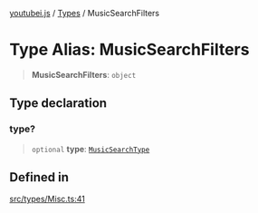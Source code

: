 [youtubei.js](../../../README.md) / [Types](../README.md) / MusicSearchFilters

# Type Alias: MusicSearchFilters

> **MusicSearchFilters**: `object`

## Type declaration

### type?

> `optional` **type**: [`MusicSearchType`](MusicSearchType.md)

## Defined in

[src/types/Misc.ts:41](https://github.com/LuanRT/YouTube.js/blob/305a398158a6cac82e6ef288fed4bf1661c89d52/src/types/Misc.ts#L41)
